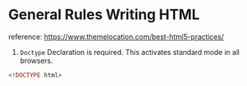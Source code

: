 # General Rules Writing HTML

reference: https://www.themelocation.com/best-html5-practices/

1) `Doctype` Declaration is required. This activates standard mode in all browsers.
```HTML
<!DOCTYPE html>
```
